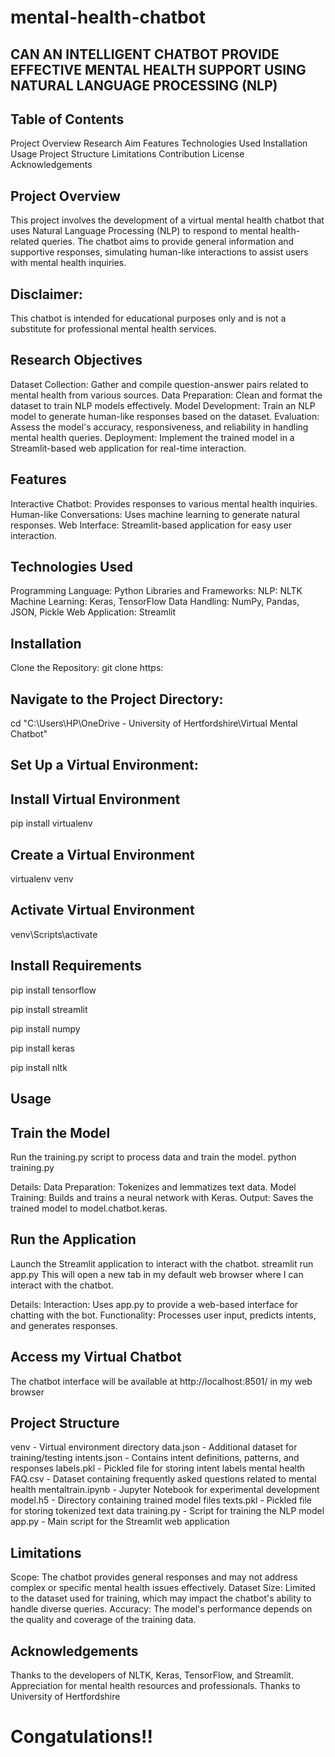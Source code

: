 # mental-health-chatbot
## CAN AN INTELLIGENT CHATBOT PROVIDE EFFECTIVE MENTAL HEALTH SUPPORT USING NATURAL LANGUAGE PROCESSING (NLP)

## Table of Contents
  Project Overview
  Research Aim
  Features
  Technologies Used
  Installation
  Usage
  Project Structure
  Limitations
  Contribution
  License
  Acknowledgements

## Project Overview
  This project involves the development of a virtual mental health chatbot that uses Natural Language Processing (NLP) to respond to mental health-related queries. The chatbot aims to provide general information and supportive responses, simulating human-like interactions to assist users with mental health inquiries.

## Disclaimer: 
  This chatbot is intended for educational purposes only and is not a substitute for professional mental health services.

## Research Objectives
  Dataset Collection: Gather and compile question-answer pairs related to mental health from various sources.
  Data Preparation: Clean and format the dataset to train NLP models effectively.
  Model Development: Train an NLP model to generate human-like responses based on the dataset.
  Evaluation: Assess the model's accuracy, responsiveness, and reliability in handling mental health queries.
  Deployment: Implement the trained model in a Streamlit-based web application for real-time interaction.

## Features
  Interactive Chatbot: Provides responses to various mental health inquiries.
  Human-like Conversations: Uses machine learning to generate natural responses.
  Web Interface: Streamlit-based application for easy user interaction.

## Technologies Used
  Programming Language: Python
  Libraries and Frameworks:
  NLP: NLTK
  Machine Learning: Keras, TensorFlow
  Data Handling: NumPy, Pandas, JSON, Pickle
  Web Application: Streamlit

## Installation
  Clone the Repository:
  git clone https:

## Navigate to the Project Directory:
  cd "C:\Users\HP\OneDrive - University of Hertfordshire\Virtual Mental Chatbot"

## Set Up a Virtual Environment:
  ## Install Virtual Environment
  pip install virtualenv

  ## Create a Virtual Environment
  virtualenv venv
  
  ## Activate Virtual Environment
  venv\Scripts\activate

  ## Install Requirements
  pip install tensorflow 
  
  pip install streamlit 
  
  pip install numpy 
  
  pip install keras 
  
  pip install nltk 
  
## Usage  
  ## Train the Model
  Run the training.py script to process data and train the model.
  python training.py

  Details:
  Data Preparation: Tokenizes and lemmatizes text data.
  Model Training: Builds and trains a neural network with Keras.
  Output: Saves the trained model to model.chatbot.keras.

## Run the Application
  Launch the Streamlit application to interact with the chatbot.
  streamlit run app.py
  This will open a new tab in my default web browser where I can interact with the chatbot.  

  Details:
  Interaction: Uses app.py to provide a web-based interface for chatting with the bot.
  Functionality: Processes user input, predicts intents, and generates responses.

## Access my Virtual Chatbot
  The chatbot interface will be available at  http://localhost:8501/ in my web browser

## Project Structure
  venv - Virtual environment directory
  data.json - Additional dataset for training/testing
  intents.json - Contains intent definitions, patterns, and responses
  labels.pkl - Pickled file for storing intent labels
  mental health FAQ.csv - Dataset containing frequently asked questions related to mental health
  mentaltrain.ipynb - Jupyter Notebook for experimental development
  model.h5 - Directory containing trained model files
  texts.pkl - Pickled file for storing tokenized text data
  training.py - Script for training the NLP model
  app.py - Main script for the Streamlit web application

## Limitations
  Scope: The chatbot provides general responses and may not address complex or specific mental health issues effectively.
  Dataset Size: Limited to the dataset used for training, which may impact the chatbot's ability to handle diverse queries.
  Accuracy: The model's performance depends on the quality and coverage of the training data.

## Acknowledgements
  Thanks to the developers of NLTK, Keras, TensorFlow, and Streamlit.
  Appreciation for mental health resources and professionals.
  Thanks to University of Hertfordshire

# Congatulations!!
